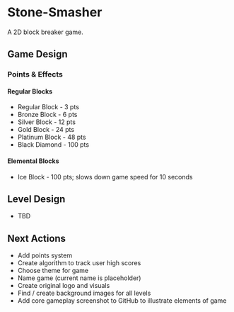# Stone-Smasher
A 2D block breaker game.

## Game Design

### Points & Effects

#### Regular Blocks
- Regular Block - 3 pts
- Bronze Block - 6 pts
- Silver Block - 12 pts
- Gold Block - 24 pts
- Platinum Block - 48 pts
- Black Diamond - 100 pts

#### Elemental Blocks
- Ice Block - 100 pts; slows down game speed for 10 seconds

## Level Design
- TBD

## Next Actions
- Add points system
- Create algorithm to track user high scores
- Choose theme for game
- Name game (current name is placeholder)
- Create original logo and visuals
- Find / create background images for all levels
- Add core gameplay screenshot to GitHub to illustrate elements of game
